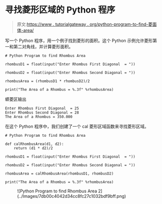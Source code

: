 # 寻找菱形区域的 Python 程序

> 原文:[https://www . tutorialgateway . org/python-program-to-find-菱面体-area/](https://www.tutorialgateway.org/python-program-to-find-rhombus-area/)

写一个 Python 程序，用一个例子找到菱形的面积。这个 Python 示例允许菱形第一和第二对角线，并计算菱形面积。

```
# Python Program to find Rhombus Area

rhombusD1 = float(input("Enter Rhombus First Diagonal  = "))

rhombusD2 = float(input("Enter Rhombus Second Diagonal = "))

rhombusArea = (rhombusD1 * rhombusD2)/2

print("The Area of a Rhombus = %.3f" %rhombusArea) 
```

蟒菱区输出

```
Enter Rhombus First Diagonal  = 25
Enter Rhombus Second Diagonal = 28
The Area of a Rhombus = 350.000
```

在这个 Python 程序中，我们创建了一个 cal 菱形区域函数来寻找菱形区域。

```
# Python Program to find Rhombus Area

def calRhombusArea(d1, d2):
    return (d1 * d2)/2

rhombusD1 = float(input("Enter Rhombus First Diagonal  = "))

rhombusD2 = float(input("Enter Rhombus Second Diagonal = "))

rhombusArea = calRhombusArea(rhombusD1, rhombusD2)

print("The Area of a Rhombus = %.3f" %rhombusArea) 
```

<figure class="wp-block-image size-large">![Python Program to find Rhombus Area 2](../Images/7db00c4042d34cc8fc27c1032bdf9bff.png)</figure>